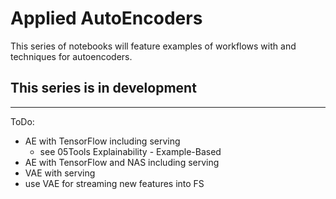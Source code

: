 # Applied AutoEncoders
This series of notebooks will feature examples of workflows with and techniques for autoencoders.

## This series is in development

---
ToDo:
- AE with TensorFlow including serving
    - see 05Tools Explainability - Example-Based
- AE with TensorFlow and NAS including serving
- VAE with serving
- use VAE for streaming new features into FS